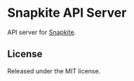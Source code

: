 # Snapkite API Server

API server for [Snapkite](https://github.com/fedosejev/snapkite).

## License

Released under the MIT license.
